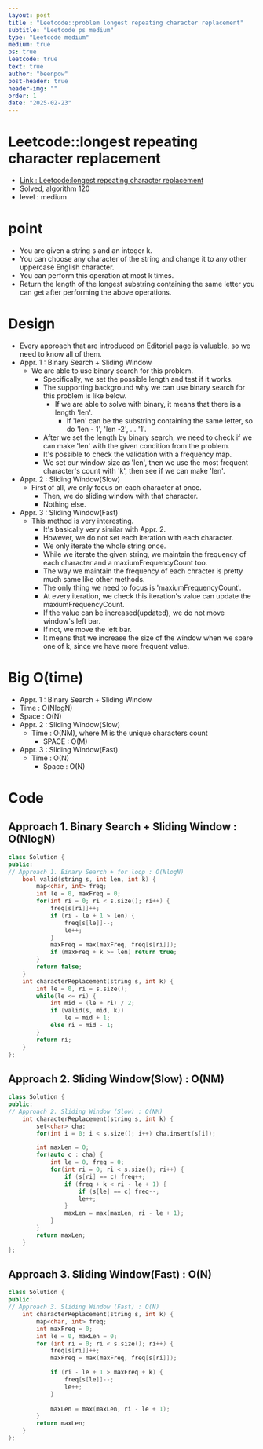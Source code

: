```yaml
---
layout: post
title : "Leetcode::problem longest repeating character replacement"
subtitle: "Leetcode ps medium"
type: "Leetcode medium"
medium: true
ps: true
leetcode: true
text: true
author: "beenpow"
post-header: true
header-img: ""
order: 1
date: "2025-02-23"
---
```


# Leetcode::longest repeating character replacement
- [Link : Leetcode:longest repeating character replacement](https://leetcode.com/problems/longest-repeating-character-replacement/description/?envType=company&envId=google&favoriteSlug=google-three-months)
- Solved, algorithm 120
- level : medium

# point
- You are given a string s and an integer k.
- You can choose any character of the string and change it to any other uppercase English character.
- You can perform this operation at most k times.
- Return the length of the longest substring containing the same letter you can get after performing the above operations.

# Design
- Every approach that are introduced on Editorial page is valuable, so we need to know all of them.
- Appr. 1 : Binary Search + Sliding Window
  - We are able to use binary search for this problem.
	- Specifically, we set the possible length and test if it works.
	- The supporting background why we can use binary search for this problem is like below.
	  - If we are able to solve with binary, it means that there is a length 'len'.
		- If 'len' can be the substring containing the same letter, so do 'len - 1', 'len -2', ... '1'.
	- After we set the length by binary search, we need to check if we can make 'len' with the given condition from the problem.
	- It's possible to check the validation with a frequency map.
	- We set our window size as 'len', then we use the most frequent character's count with 'k', then see if we can make 'len'.
- Appr. 2 : Sliding Window(Slow)
  - First of all, we only focus on each character at once.
	- Then, we do sliding window with that character.
	- Nothing else.
- Appr. 3 : Sliding Window(Fast)
  - This method is very interesting.
	- It's basically very similar with Appr. 2.
	- However, we do not set each iteration with each character.
	- We only iterate the whole string once.
	- While we iterate the given string, we maintain the frequency of each character and a maxiumFrequencyCount too.
	- The way we maintain the frequency of each chracter is pretty much same like other methods.
	- The only thing we need to focus is 'maxiumFrequencyCount'.
	- At every iteration, we check this iteration's value can update the maxiumFrequencyCount.
	- If the value can be increased(updated), we do not move window's left bar.
	- If not, we move the left bar.
	- It means that we increase the size of the window when we spare one of k, since we have more frequent value.

# Big O(time)
- Appr. 1 : Binary Search + Sliding Window
 - Time : O(NlogN)
 - Space : O(N)
- Appr. 2 : Sliding Window(Slow)
  - Time : O(NM), where M is the unique characters count
	- SPACE : O(M)
- Appr. 3 : Sliding Window(Fast)
  - Time : O(N)
	- Space : O(N)

# Code

## Approach 1. Binary Search + Sliding Window : O(NlogN)

```cpp
class Solution {
public:
// Approach 1. Binary Search + for loop : O(NlogN)
    bool valid(string s, int len, int k) {
        map<char, int> freq;
        int le = 0, maxFreq = 0;
        for(int ri = 0; ri < s.size(); ri++) {
            freq[s[ri]]++;
            if (ri - le + 1 > len) {
                freq[s[le]]--;
                le++;
            }
            maxFreq = max(maxFreq, freq[s[ri]]);
            if (maxFreq + k >= len) return true;
        }
        return false;
    }
    int characterReplacement(string s, int k) {
        int le = 0, ri = s.size();
        while(le <= ri) {
            int mid = (le + ri) / 2;
            if (valid(s, mid, k))
                le = mid + 1;
            else ri = mid - 1;
        }
        return ri;
    }
};
```

## Approach 2. Sliding Window(Slow) : O(NM)

```cpp
class Solution {
public:
// Approach 2. Sliding Window (Slow) : O(NM)
    int characterReplacement(string s, int k) {
        set<char> cha;
        for(int i = 0; i < s.size(); i++) cha.insert(s[i]);

        int maxLen = 0;
        for(auto c : cha) {
            int le = 0, freq = 0;
            for(int ri = 0; ri < s.size(); ri++) {
                if (s[ri] == c) freq++;
                if (freq + k < ri - le + 1) {
                    if (s[le] == c) freq--;
                    le++;
                }
                maxLen = max(maxLen, ri - le + 1);
            }
        }
        return maxLen;
    }
};
```

## Approach 3. Sliding Window(Fast) : O(N)

```cpp
class Solution {
public:
// Approach 3. Sliding Window (Fast) : O(N)
    int characterReplacement(string s, int k) {
        map<char, int> freq;
        int maxFreq = 0;
        int le = 0, maxLen = 0;
        for (int ri = 0; ri < s.size(); ri++) {
            freq[s[ri]]++;
            maxFreq = max(maxFreq, freq[s[ri]]);

            if (ri - le + 1 > maxFreq + k) {
                freq[s[le]]--;
                le++;
            }
            
            maxLen = max(maxLen, ri - le + 1);
        }
        return maxLen;
    }
};
```
